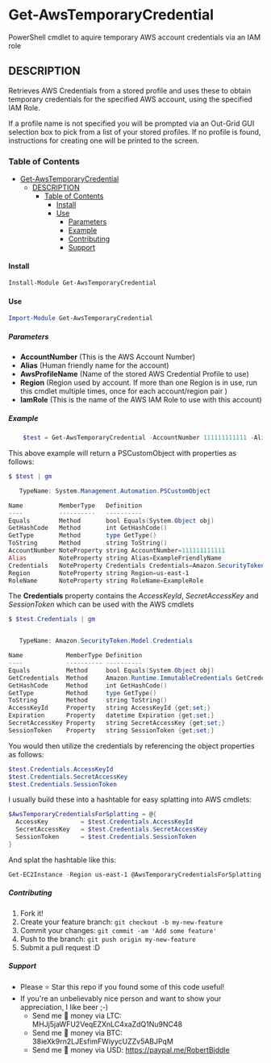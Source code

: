 # Get-AwsTemporaryCredential

PowerShell cmdlet to aquire temporary AWS account credentials via an IAM role

## DESCRIPTION

Retrieves AWS Credentials from a stored profile and uses these to obtain temporary credentials for the specified AWS account, using the specified IAM Role.

If a profile name is not specified you will be prompted via an Out-Grid GUI selection box to pick from a list of your stored profiles.
If no profile is found, instructions for creating one will be printed to the screen.

### Table of Contents

- [Get-AwsTemporaryCredential](#get-awstemporarycredential)
  - [DESCRIPTION](#description)
    - [Table of Contents](#table-of-contents)
      - [Install ](#install-)
      - [Use ](#use-)
        - [Parameters ](#parameters-)
        - [Example ](#example-)
        - [Contributing ](#contributing-)
        - [Support ](#support-)

#### Install <a name="Install"></a>

```PowerShell
Install-Module Get-AwsTemporaryCredential
```

#### Use <a name="Use"></a>

```PowerShell
Import-Module Get-AwsTemporaryCredential
```

##### Parameters <a name="Parameters"></a>

- __AccountNumber__ (This is the AWS Account Number)
- __Alias__ (Human friendly name for the account)
- __AwsProfileName__ (Name of the stored AWS Credential Profile to use)
- __Region__ (Region used by account.  If more than one Region is in use, run this cmdlet multiple times, once for each account/region pair )
- __IamRole__ (This is the name of the AWS IAM Role to use with this account)

##### Example <a name="Example"></a>

```PowerShell
    $test = Get-AwsTemporaryCredential -AccountNumber 111111111111 -Alias ExampleFriendlyName -Region us-east-1 -IamRole ExampleRole -AwsProfileName ExampleProfileName
```

This above example will return a PSCustomObject with properties as follows:

```PowerShell
$ $test | gm

   TypeName: System.Management.Automation.PSCustomObject

Name          MemberType   Definition
----          ----------   ----------
Equals        Method       bool Equals(System.Object obj)
GetHashCode   Method       int GetHashCode()
GetType       Method       type GetType()
ToString      Method       string ToString()
AccountNumber NoteProperty string AccountNumber=111111111111
Alias         NoteProperty string Alias=ExampleFriendlyName
Credentials   NoteProperty Credentials Credentials=Amazon.SecurityToken.Model.Credentials
Region        NoteProperty string Region=us-east-1
RoleName      NoteProperty string RoleName=ExampleRole
```

The __Credentials__ property contains the _AccessKeyId_, _SecretAccessKey_ and _SessionToken_ which can be used with the AWS cmdlets

```PowerShell
$ $test.Credentials | gm


   TypeName: Amazon.SecurityToken.Model.Credentials

Name            MemberType Definition
----            ---------- ----------
Equals          Method     bool Equals(System.Object obj)
GetCredentials  Method     Amazon.Runtime.ImmutableCredentials GetCredentials()
GetHashCode     Method     int GetHashCode()
GetType         Method     type GetType()
ToString        Method     string ToString()
AccessKeyId     Property   string AccessKeyId {get;set;}
Expiration      Property   datetime Expiration {get;set;}
SecretAccessKey Property   string SecretAccessKey {get;set;}
SessionToken    Property   string SessionToken {get;set;}
```

You would then utilize the credentials by referencing the object properties as follows:

```PowerShell
$test.Credentials.AccessKeyId
$test.Credentials.SecretAccessKey
$test.Credentials.SessionToken
```

I usually build these into a hashtable for easy splatting into AWS cmdlets:

```PowerShell
$AwsTemporaryCredentialsForSplatting = @{
  AccessKey         = $test.Credentials.AccessKeyId
  SecretAccessKey   = $test.Credentials.SecretAccessKey
  SessionToken      = $test.Credentials.SessionToken
}
```

And splat the hashtable like this:

```PowerShell
Get-EC2Instance -Region us-east-1 @AwsTemporaryCredentialsForSplatting
```

##### Contributing <a name="Contributing"></a>

1. Fork it!
2. Create your feature branch: `git checkout -b my-new-feature`
3. Commit your changes: `git commit -am 'Add some feature'`
4. Push to the branch: `git push origin my-new-feature`
5. Submit a pull request :D

##### Support <a name="Support"></a>

- Please :star: Star this repo if you found some of this code useful!
- If you're an unbelievably nice person and want to show your appreciation, I like beer ;-)
  - Send me :beer: money via LTC: MHJj5jaWFU2VeqEZXnLC4xaZdQ1Nu9NC48
  - Send me :beer: money via BTC: 38ieXk9rn2LJEsfimFWiyycUZZv5ABJPqM
  - Send me :beer: money via USD: <https://paypal.me/RobertBiddle>
